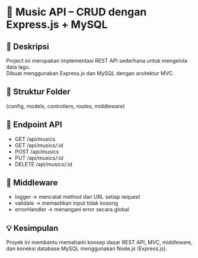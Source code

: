 # 🎵 Music API – CRUD dengan Express.js + MySQL

## 📖 Deskripsi
Project ini merupakan implementasi REST API sederhana untuk mengelola data lagu.  
Dibuat menggunakan Express.js dan MySQL dengan arsitektur MVC.

## 📁 Struktur Folder
(config, models, controllers, routes, middleware)

## 🔗 Endpoint API
- GET /api/musics
- GET /api/musics/:id
- POST /api/musics
- PUT /api/musics/:id
- DELETE /api/musics/:id

## 🧩 Middleware
- logger → mencatat method dan URL setiap request
- validate → memastikan input tidak kosong
- errorHandler → menangani error secara global

## 💡 Kesimpulan
Proyek ini membantu memahami konsep dasar REST API, MVC, middleware, dan koneksi database MySQL menggunakan Node.js (Express.js).
